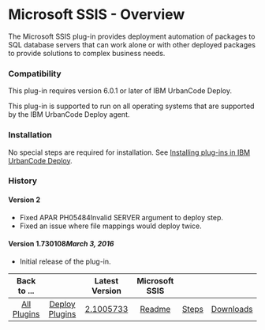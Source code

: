 
# Microsoft SSIS - Overview


The Microsoft SSIS plug-in provides deployment automation of packages to SQL database servers that can work alone or with other deployed packages to provide solutions to complex business needs.

### Compatibility

This plug-in requires version 6.0.1 or later of IBM UrbanCode Deploy.

This plug-in is supported to run on all operating systems that are supported by the IBM UrbanCode Deploy agent.

### Installation

No special steps are required for installation. See [Installing plug-ins in IBM UrbanCode Deploy](https://community.ibm.com/community/user/wasdevops/blogs/laurel-dickson-bull1/2022/06/13/install-plugins "Installing plug-ins in UrbanCode Deploy").

### History

#### Version 2

* Fixed APAR PH05484Invalid SERVER argument to deploy step.
* Fixed an issue where file mappings would deploy twice.

#### Version 1.730108*March 3, 2016*

* Initial release of the plug-in.

|Back to ...||Latest Version|Microsoft SSIS |||
| :---: | :---: | :---: | :---: | :---: | :---: |
|[All Plugins](../../index.md)|[Deploy Plugins](../README.md)|[2.1005733](https://raw.githubusercontent.com/UrbanCode/IBM-UCD-PLUGINS/main/files/MicrosoftSSIS/MicrosoftSSIS-2.1005733.zip)|[Readme](README.md)|[Steps](steps.md)|[Downloads](downloads.md)|
